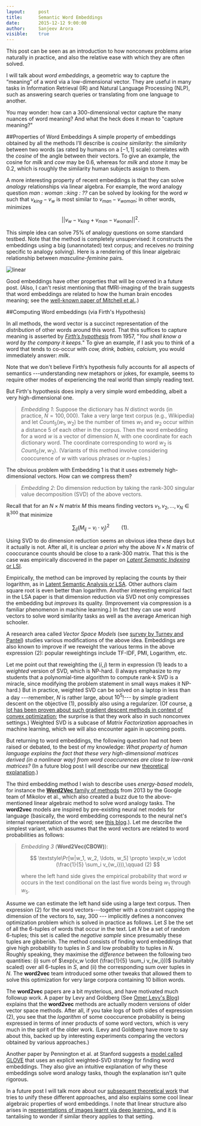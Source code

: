 ```yaml
---
layout:     post
title:      Semantic Word Embeddings
date:       2015-12-12 9:00:00
author:     Sanjeev Arora
visible:    true
---
```


This post can be seen as an introduction to how nonconvex problems arise
naturally in practice, and also the relative ease with which they are often
solved. 

I will talk about *word embeddings*, a geometric way to capture
the “meaning” of a word via a low-dimensional vector. They are useful in
many tasks in Information Retrieval (IR) and Natural Language Processing
(NLP), such as answering search queries or translating from one
language to another. 

You may wonder: how can a 300-dimensional vector capture the many
nuances of word meaning? And what the heck does it mean to "capture meaning?"

##Properties of Word Embeddings
A simple property of embeddings obtained by all the methods I’ll
describe is *cosine similarity*: the  *similarity* between two words 
(as rated by humans on a $[-1,1]$ scale) correlates with the *cosine*
of the angle between their vectors. To 
give an example, the cosine for *milk* and
*cow* may be $0.6$, whereas for *milk* and
*stone* it may be $0.2$, which is roughly the similarity
human subjects assign to them.


A more interesting property of recent embeddings is that they can solve
*analogy* relationships via linear algebra.
For example, the word analogy question
*man : woman ::king : ??* can be solved by looking for the
word $w$ such that $v_{king} - v_w$ is most similar to
$v_{man} - v_{woman}$; in other words, minimizes


$$||v_w - v_{king} + v_{man} - v_{woman}||^2.$$

This simple idea can solve $75\%$ of analogy questions on some standard testbed. Note that the method is completely unsupervised: it constructs the embeddings using a big (unannotated) text corpus; and receives *no training* specific to analogy solving). 
Here is a rendering of this linear algebraic relationship between *masculine-feminine* pairs.

![linear](/assets/linearrelations.jpg)

Good embeddings have other properties that will be covered in a future
post. (Also, I can't resist mentioning  that fMRI-imaging of the brain suggests that word embeddings are related to how the human brain
encodes meaning; see the [well-known paper of Mitchell et al.](http://www.cs.cmu.edu/~tom/pubs/science2008.pdf).) 

##Computing Word embeddings (via Firth's Hypothesis)

In all methods, the word vector is a succinct representation of the *distribution* of other words around this word. That this suffices to capture meaning is asserted by [*Firth’s hypothesis*](https://en.wikipedia.org/wiki/Distributional_semantics)
from 1957, "*You shall know a word by the company it keeps.*"  To give an example, if I
ask you to think of a word that tends to co-occur with *cow,
drink, babies, calcium*, you would immediately answer:
*milk*. 

Note that we don't believe Firth’s hypothesis fully accounts
for all aspects of semantics ---understanding new metaphors or jokes, for example,
seems to require other modes of experiencing the real world than simply reading text.

But Firth's hypothesis does imply a very simple 
word embedding, albeit a very high-dimensional one.


> *Embedding 1*: Suppose the dictionary has $N$ distinct words (in practice, $N =100,000$). Take a very large text corpus (e.g., Wikipedia) and let $Count_5(w_1, w_2)$ be the number of times $w_1$ and $w_2$ occur within a distance $5$ of each other in the corpus. Then the word embedding for a word $w$ is a vector of dimension $N$, with one coordinate for each dictionary word. The coordinate corresponding to word $w_2$ is $Count_5(w, w_2)$. (Variants of this method involve considering cooccurence of $w$ with various phrases or $n$-tuples.)


The obvious problem with Embedding 1 is that it uses
extremely high-dimensional vectors. How can we compress them?

> *Embedding 2*: Do dimension reduction by taking the rank-300
> singular value decomposition (SVD) of the above vectors. 

Recall that for an $N \times N$ matrix $M$ this means finding vectors
$v_1, v_2, \ldots, v_N \in \mathbb{R}^{300}$ that minimize

$$
\sum_{ij} (M_{ij} - v_i \cdot v_j)^2 \qquad (1).
$$

Using SVD to do dimension reduction seems an obvious idea these days but it
actually is not. After all,  it is unclear *a priori* why the
above $N \times N$ matrix of cooccurance counts should be close to a
rank-300 matrix. That this is the case was empirically discovered in the paper on
[*Latent Semantic Indexing* or LSI](http://lsa.colorado.edu/papers/JASIS.lsi.90.pdf). 

Empirically, the method can be improved by replacing the counts by their logarithm, as in [Latent Semantic Analysis or LSA](http://lsa.colorado.edu/papers/plato/plato.annote.html). Other authors claim  square root
is even better than logarithm.  Another interesting empirical fact in the LSA paper is that dimension reduction via SVD not only compresses the embedding but *improves* its quality. (Improvement via compression is a familiar phenomenon in machine learning.) In fact they can use word vectors to solve word similarity tasks as well as the average American high schooler. 

A research area called *Vector Space Models* (see [survey by Turney and Pantel](https://www.jair.org/media/2934/live-2934-4846-jair.pdf)) studies various modifications of the above idea. Embeddings are also known to improve if we reweight the various terms in the above expression (2): popular reweightings include TF-IDF, PMI, Logarithm, etc. 


Let me point out that reweighting the
$(i, j)$ term in expression (1) leads to a *weighted*
version of SVD, which is NP-hard. (I always emphasize to my students
that a polynomial-time algorithm to compute rank-k  SVD is a miracle, since 
modifying the problem
statement in small ways makes it NP-hard.) But in practice, weighted SVD can be
solved on a laptop in less than a day ---remember, $N$ is rather large, about $10^5$!---
by simple gradient descent on the objective (1), possibly also using
a regularizer. (Of course,  [a lot has been proven about such gradient descent methods in context of convex optimization](http://blog.mrtz.org/2013/09/07/the-zen-of-gradient-descent.html); the surprise is that they work also in such nonconvex settings.) Weighted SVD is a subcase of *Matrix Factorization* approaches in machine learning, which we will also encounter again in upcoming posts. 

But returning to word embeddings, the following question had not been
raised or debated, to the best of my knowledge: *What property of human language explains the
fact that these very high-dimensional matrices derived (in a nonlinear way) from word cooccurences
are close to low-rank matrices?* (In a future blog
post I will describe our new [theoretical explanation](http://arxiv.org/abs/1502.03520).)

The third embedding method I wish to describe uses 
*energy-based models*, for instance the
[**Word2Vec** family of methods](https://code.google.com/p/word2vec/) from 2013 by the Google team of Mikolov et al., which also created a buzz due to the above-mentioned linear algebraic method to solve word analogy tasks.
The **word2vec** models are inspired by pre-existing neural net models for language
(basically, the word embedding corresponds to the neural net's internal representation of the word; see [this blog](http://colah.github.io/posts/2014-07-NLP-RNNs-Representations/).).  Let me
describe the simplest variant, which assumes that the word
vectors are related to word probabilities as follows:


> *Embedding 3* (**Word2Vec(CBOW)**):
>
> $$
> \textstyle\Pr[w|w_1, w_2, \ldots, w_5] \propto \exp(v_w \cdot (\frac{1}{5} \sum_i v_{w_i})),\qquad (2)
> $$
>
> where the left hand side gives the empirical probability that word $w$ occurs in the text
conditional on the last five words being $w_1$ through $w_5$. 

Assume we can estimate the left hand side using a large text corpus. Then expression (2) for the word vectors---together with  a constraint capping the dimension of the
vectors to, say, 300 --- implicitly defines a nonconvex optimization problem which is solved in practice as follows. Let $S$ be the set of all the $6$-tuples of words that occur in the text. Let $N$ be a set of random $6$-tuples; this set is called the 
*negative sample* since presumably these tuples are gibberish. The method consists of finding word embeddings that give high probability to 
tuples in $S$ and low probability to tuples in $N$. Roughly speaking, they maximise the *difference* between the following two quantities: (i) sum of $\exp(v_w \cdot (\frac{1}{5} \sum_i v_{w_i}))$ (suitably scaled) over all $6$-tuples in $S$, and
(ii) the corresponding sum over tuples in $N$.  The **word2vec** team introduced some other tweaks that allowed them to solve this optimization for very large corpora containing 10 billion words. 


The **word2vec** papers are a bit mysterious, and have motivated much
followup work. A paper by Levy and Goldberg (See [Omer Levy's Blog](https://levyomer.wordpress.com/)) explains that the **word2vec**
methods are actually modern versions of older vector space methods.
After all, if you take logs of both sides of expression (2), you see
that the *logarithm* of some cooccurence probability is
being expressed in terms of inner products of some word vectors, which
is very much in the spirit of the older work. (Levy and Goldberg have more to say about this, backed up by interesting experiments comparing the vectors obtained by various approaches.) 

Another paper by Pennington et al. at Stanford suggests a [model called GLOVE](http://nlp.stanford.edu/projects/glove/)
that uses an explicit weighted-SVD strategy for finding word embeddings.
They also give an intuitive explanation of why these embeddings solve 
word analogy tasks, though the explanation isn't quite rigorous. 

In a future post I will talk more about our [subsequent theoretical work](http://arxiv.org/abs/1502.03520) that tries to unify these different approaches, and also explains some  cool linear algebraic properties of word
embeddings. I note that linear structure  also arises in [representations of images learnt
via deep learning.](http://web.eecs.umich.edu/~honglak/nips2015-analogy.pdf), and it is tantalising to wonder if similar theory applies to that setting. 
